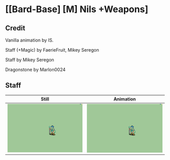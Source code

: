 # [\[Bard-Base\] \[M\] Nils +Weapons]

## Credit

Vanilla animation by IS.

Staff (+Magic) by FaerieFruit, Mikey Seregon

Staff by Mikey Seregon

Dragonstone by Marlon0024
	
## Staff

| Still | Animation |
| :---: | :-------: |
| ![Staff still](./Staff_000.png) | ![Staff animation](./Staff.gif) |
